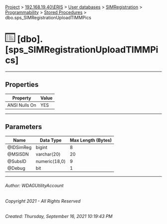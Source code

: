 #### 

[Project](../../../../../index.md) > [192.168.19.40\\ERIS](../../../../index.md) > [User databases](../../../index.md) > [SIMRegistration](../../index.md) > [Programmability](../index.md) > [Stored Procedures](Stored_Procedures.md) > dbo.sps_SIMRegistrationUploadTIMMPics

# ![Stored Procedures](../../../../../Images/StoredProcedure32.png) [dbo].[sps_SIMRegistrationUploadTIMMPics]

---

## <a name="#properties"></a>Properties

| Property | Value |
|---|---|
| ANSI Nulls On | YES |


---

## <a name="#parameters"></a>Parameters

| Name | Data Type | Max Length (Bytes) |
|---|---|---|
| @IDSimReg | bigint | 8 |
| @MSISDN | varchar(20) | 20 |
| @SubsID | numeric(18,0) | 9 |
| @Debug | bit | 1 |


---

###### Author:  WDAGUtilityAccount

###### Copyright 2021 - All Rights Reserved

###### Created: Thursday, September 16, 2021 10:19:43 PM

